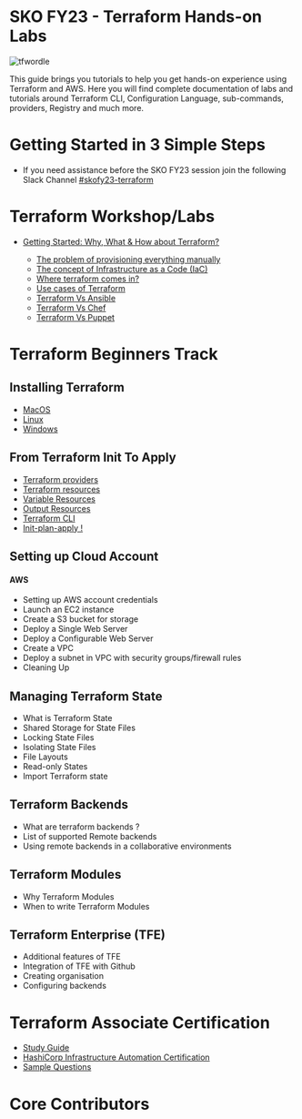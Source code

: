 # SKO FY23 - Terraform Hands-on Labs

![tfwordle](https://github.com/zscaler-bd-sa/terraform-se-skofy23/blob/master/images/tfwordle.png)

This guide brings you tutorials to help you get hands-on experience using Terraform and AWS. Here you will find complete documentation of labs and tutorials around Terraform CLI, Configuration Language, sub-commands, providers, Registry and much more.

#  Getting Started in 3 Simple Steps

- If you need assistance before the SKO FY23 session join the following Slack Channel [#skofy23-terraform](#skofy23-terraform)

# Terraform Workshop/Labs

- [Getting Started: Why, What & How about Terraform?](getting-started/README.md)

   - [The problem of provisioning everything manually](getting-started/the-problem.md)
   - [The concept of Infrastructure as a Code (IaC)](getting-started/iac.md)
   - [Where terraform comes in?](getting-started/terraform.md)
   - [Use cases of Terraform](getting-started/use-cases.md)
   - [Terraform Vs Ansible]()
   - [Terraform Vs Chef]()
   - [Terraform Vs Puppet]()


# Terraform Beginners Track

## Installing Terraform

  - [MacOS](https://github.com/zscaler-bd-sa/terraform-se-skofy23/blob/master/beginners/installation/mac/README.md)
  - [Linux](https://github.com/zscaler-bd-sa/terraform-se-skofy23/tree/master/beginners/installation/linux)
  - [Windows](https://github.com/zscaler-bd-sa/terraform-se-skofy23/tree/master/beginners/installation/windows)

## From Terraform Init To Apply

  - [Terraform providers](https://github.com/zscaler-bd-sa/terraform-se-skofy23/blob/master/beginners/providers/Terraform_Providers.md)
  - [Terraform resources](https://github.com/zscaler-bd-sa/terraform-se-skofy23/blob/master/beginners/resources/Terraform_Resources.md)
  - [Variable Resources](https://github.com/zscaler-bd-sa/terraform-se-skofy23/blob/master/beginners/resources/variables/README.md)
  - [Output Resources](https://github.com/zscaler-bd-sa/terraform-se-skofy23/blob/master/beginners/resources/output/README.md)
  - [Terraform CLI](https://github.com/zscaler-bd-sa/terraform-se-skofy23/blob/master/beginners/CLI/README.md)
  - [Init-plan-apply !](https://github.com/zscaler-bd-sa/terraform-se-skofy23/blob/master/beginners/init-plan-apply/README.md)

## Setting up Cloud Account

#### AWS

  - Setting up AWS account credentials
  - Launch an EC2 instance
  - Create a S3 bucket for storage
  - Deploy a Single Web Server
  - Deploy a Configurable Web Server
  - Create a VPC
  - Deploy a subnet in VPC with security groups/firewall rules
  - Cleaning Up

## Managing Terraform State

  - What is Terraform State
  - Shared Storage for State Files
  - Locking State Files
  - Isolating State Files
  - File Layouts
  - Read-only States
  - Import Terraform state

## Terraform Backends

  - What are terraform backends ?
  - List of supported Remote backends
  - Using remote backends in a collaborative environments

## Terraform Modules

  - Why Terraform Modules
  - When to write Terraform Modules


## Terraform Enterprise (TFE)
  - Additional features of TFE
  - Integration of TFE with Github
  - Creating organisation
  - Configuring backends


# Terraform Associate Certification

- [Study Guide](https://learn.hashicorp.com/terraform/certification/terraform-associate-study-guide) <br>
- [HashiCorp Infrastructure Automation Certification](https://www.hashicorp.com/certification/terraform-associate/)<br>
- [Sample Questions](https://learn.hashicorp.com/terraform/certification/terraform-associate-sample-questions)<br>

# Core Contributors
